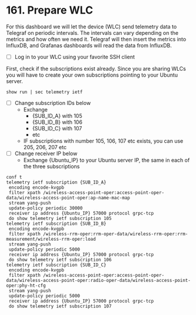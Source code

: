# 161. Prepare WLC

For this dashboard we will let the device (WLC) send telemetry data to Telegraf on periodic intervals. The intervals can vary depending on the metrics and how often we need it. Telegraf will then insert the metrics into InfluxDB, and Grafanas dashboards will read the data from InfluxDB.

* [ ] Log in to your WLC using your favorite SSH client

First, check if the subscriptions exist already. Since you are sharing WLCs you will have to create your own subscriptions pointing to your Ubuntu server.

```
show run | sec telemetry ietf
```

* [ ] Change subscription IDs below
  * Exchange&#x20;
    * {SUB\_ID\_A} with 105
    * {SUB\_ID\_B} with 106
    * {SUB\_ID\_C} with 107
    * etc
  * IF subscriptions with number 105, 106, 107 etc exists, you can use 205, 206, 207 etc
* [ ] Change receiver IP below
  * Exchange {Ubuntu\_IP} to your Ubuntu server IP, the same in each of the three subscriptions

```yang
conf t
telemetry ietf subscription {SUB_ID_A}
 encoding encode-kvgpb
 filter xpath /wireless-access-point-oper:access-point-oper-data/wireless-access-point-oper:ap-name-mac-map 
 stream yang-push
 update-policy periodic 30000
 receiver ip address {Ubuntu_IP} 57000 protocol grpc-tcp
 do show telemetry ietf subscription 105
telemetry ietf subscription {SUB_ID_B}
 encoding encode-kvgpb
 filter xpath /wireless-rrm-oper:rrm-oper-data/wireless-rrm-oper:rrm-measurement/wireless-rrm-oper:load 
 stream yang-push
 update-policy periodic 5000
 receiver ip address {Ubuntu_IP} 57000 protocol grpc-tcp
 do show telemetry ietf subscription 106
telemetry ietf subscription {SUB_ID_C}
 encoding encode-kvgpb
 filter xpath /wireless-access-point-oper:access-point-oper-data/wireless-access-point-oper:radio-oper-data/wireless-access-point-oper:phy-ht-cfg
 stream yang-push
 update-policy periodic 5000
 receiver ip address {Ubuntu_IP} 57000 protocol grpc-tcp
 do show telemetry ietf subscription 107
```
